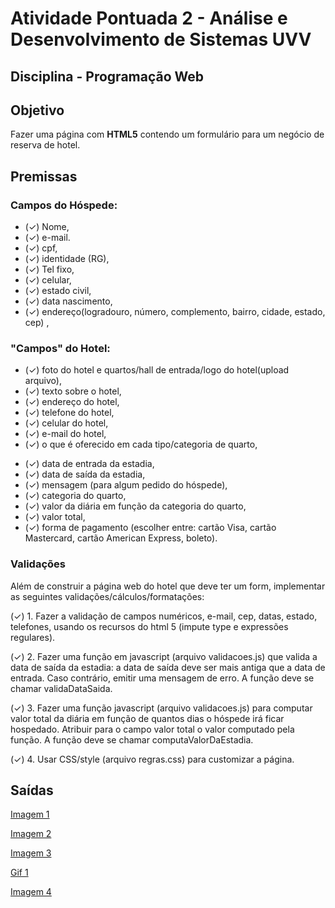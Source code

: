 # Atividade Pontuada 2 - Análise e Desenvolvimento de Sistemas UVV
## Disciplina - Programação Web
## Objetivo
Fazer uma página com **HTML5** contendo um formulário para um negócio de reserva de hotel.

## Premissas
### Campos do Hóspede: 
* (✓) Nome, 
* (✓) e-mail.
* (✓) cpf, 
* (✓) identidade (RG), 
* (✓) Tel fixo, 
* (✓) celular, 
* (✓) estado civil, 
* (✓) data nascimento, 
* (✓) endereço(logradouro, número, complemento, bairro, cidade, estado, cep) , 

### "Campos" do Hotel: 
<!-- confuso -->
* (✓) foto do hotel e quartos/hall de entrada/logo do hotel(upload arquivo), 
* (✓) texto sobre o hotel, 
* (✓) endereço do hotel, 
* (✓) telefone do hotel, 
* (✓) celular do hotel, 
* (✓) e-mail do hotel, 
* (✓) o que é oferecido em cada tipo/categoria de quarto, 

<!-- ook -->
* (✓) data de entrada da estadia,
* (✓) data de saída da estadia, 
* (✓) mensagem (para algum pedido do hóspede), 
* (✓) categoria do quarto, 
* (✓) valor da diária em função da categoria do quarto, 
* (✓) valor total, 
* (✓) forma de pagamento (escolher entre: cartão Visa, cartão Mastercard, cartão American Express, boleto).

### Validações
Além de construir a página web do hotel que deve ter um form, implementar as seguintes validações/cálculos/formatações:

(✓) 1. Fazer a validação de campos numéricos, e-mail, cep, datas, estado, telefones, usando os recursos do html 5 (impute type e expressões regulares).

(✓) 2. Fazer uma função em javascript (arquivo validacoes.js) que valida a data de saída da estadia: a data de saída deve ser mais antiga que a data de entrada. Caso contrário, emitir uma mensagem de erro. A função deve se chamar validaDataSaida.

(✓) 3. Fazer uma função javascript  (arquivo validacoes.js) para computar valor total da diária em função de quantos dias o hóspede irá ficar hospedado. Atribuir para o campo valor total o valor computado pela função. A função deve se chamar computaValorDaEstadia.

(✓) 4. Usar CSS/style (arquivo regras.css) para customizar a página.

## Saídas

[Imagem 1](https://github.com/carloscarrinho/kadhotel/blob/master/img/img_1.png)

[Imagem 2](https://github.com/carloscarrinho/kadhotel/blob/master/img/img_2.png)

[Imagem 3](https://github.com/carloscarrinho/kadhotel/blob/master/img/img_3.png)

[Gif 1](https://github.com/carloscarrinho/kadhotel/blob/master/img/gif_1.png)

[Imagem 4](https://github.com/carloscarrinho/kadhotel/blob/master/img/img_4.png)